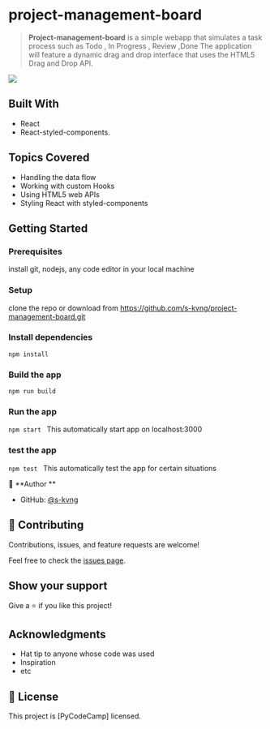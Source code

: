 # project-management-board

>  **Project-management-board** is a simple webapp that simulates a task process such as Todo , In Progress , Review ,Done
>  The application will feature a dynamic drag and drop interface that uses the HTML5 Drag and Drop API.


![](https://img.shields.io/badge/Microverse-blueviolet)


## Built With

- React
- React-styled-components.

## Topics Covered
- Handling the data flow
- Working with custom Hooks
- Using HTML5 web APIs
- Styling React with styled-components

## Getting Started

### Prerequisites
install git, nodejs, any code editor in your local machine

### Setup
clone the repo or download from https://github.com/s-kvng/project-management-board.git

### Install dependencies

`npm install`


### Build the app

`npm run build`


### Run the app

`npm start `
This automatically start app on localhost:3000

### test the app

`npm test `
This automatically test the app for certain situations


👤 **Author **

- GitHub: [@s-kvng](https://github.com/s-kvng)


## 🤝 Contributing

Contributions, issues, and feature requests are welcome!

Feel free to check the [issues page](../../issues/).

## Show your support

Give a ⭐️ if you like this project!

## Acknowledgments

- Hat tip to anyone whose code was used
- Inspiration
- etc

## 📝 License

This project is [PyCodeCamp] licensed.
